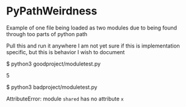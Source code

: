 # PyPathWeirdness
Example of one file being loaded as two modules due to being found through too parts of python path

Pull this and run it anywhere
I am not yet sure if this is implementation specific, but this is behavior I wish to document

$ python3 goodproject/moduletest.py 

5

$ python3 badproject/moduletest.py

AttributeError: module `shared` has no attribute `x`

